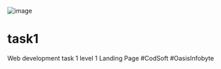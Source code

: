![image](https://github.com/ShivamSri-8/CodSoft/assets/143916897/5fc6ad7f-cf2f-46f1-8926-5b0e63735094)
#  task1
Web development task  1 level 1
Landing Page
#CodSoft
#OasisInfobyte
